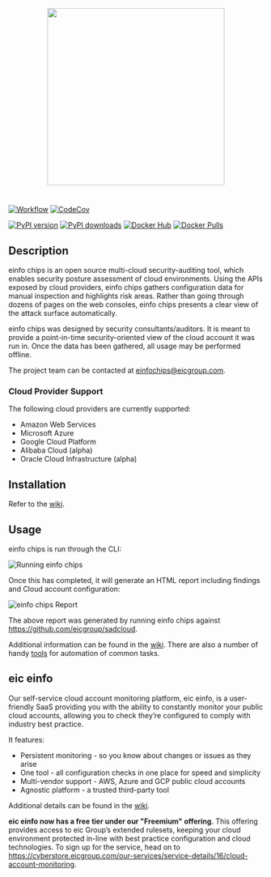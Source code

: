 <p align="center">
  <img src="https://user-images.githubusercontent.com/4206926/49877604-10457580-fe26-11e8-92d7-cd876c4f6454.png" width=350/>
</p>

#

[![Workflow](https://github.com/eicgroup/einfochips/workflows/CI%20Workflow/badge.svg)](https://github.com/eicgroup/einfochips/actions)
[![CodeCov](https://codecov.io/gh/eicgroup/einfochips/branch/master/graph/badge.svg)](https://codecov.io/gh/eicgroup/einfochips)

[![PyPI version](https://badge.fury.io/py/einfochips.svg)](https://badge.fury.io/py/einfochips)
[![PyPI downloads](https://img.shields.io/pypi/dm/einfochips)](https://img.shields.io/pypi/dm/einfochips)
[![Docker Hub](https://img.shields.io/badge/Docker%20Hub-rossja%2Feic--einfochips-blue)](https://hub.docker.com/r/rossja/eic-einfochips/)
[![Docker Pulls](https://img.shields.io/docker/pulls/rossja/eic-einfochips.svg?style=flat-square)](https://hub.docker.com/r/rossja/eic-einfochips/)

## Description

einfo chips is an open source multi-cloud security-auditing tool, which enables security posture assessment of cloud environments. Using the APIs exposed by cloud providers, einfo chips gathers configuration data for manual inspection and highlights risk areas. Rather than going through dozens of pages on the web consoles, einfo chips presents a clear view of the attack surface automatically.

einfo chips was designed by security consultants/auditors. It is meant to provide a point-in-time security-oriented view of the cloud account it was run in. Once the data has been gathered, all usage may be performed offline.

The project team can be contacted at <einfochips@eicgroup.com>.

### Cloud Provider Support

The following cloud providers are currently supported:

- Amazon Web Services
- Microsoft Azure
- Google Cloud Platform
- Alibaba Cloud (alpha)
- Oracle Cloud Infrastructure (alpha)

## Installation

Refer to the [wiki](https://github.com/eicgroup/einfochips/wiki/Setup).

## Usage

einfo chips is run through the CLI:

![Running einfo chips](https://user-images.githubusercontent.com/13310971/78389085-22659d00-75b0-11ea-9f22-ea6fcaa6a1cd.gif)

Once this has completed, it will generate an HTML report including findings and Cloud account configuration:

![einfo chips Report](https://user-images.githubusercontent.com/13310971/77861662-342bf680-71e4-11ea-8eed-ccaeb78c5f45.gif)

The above report was generated by running einfo chips against https://github.com/eicgroup/sadcloud.

Additional information can be found in the [wiki](https://github.com/eicgroup/einfochips/wiki). 
There are also a number of handy [tools](https://github.com/eicgroup/einfochips/tree/master/tools) for automation of common tasks.

## eic einfo 

Our self-service cloud account monitoring platform, eic einfo, is a user-friendly SaaS providing you with the ability to constantly monitor your public cloud accounts, allowing you to check they’re configured to comply with industry best practice.

It features:

- Persistent monitoring - so you know about changes or issues as they arise
- One tool - all configuration checks in one place for speed and simplicity
- Multi-vendor support - AWS, Azure and GCP public cloud accounts
- Agnostic platform - a trusted third-party tool

Additional details can be found in the [wiki](https://github.com/eicgroup/einfochips/wiki/eic-einfo).

**eic einfo now has a free tier under our "Freemium" offering**. 
This offering provides access to eic Group’s extended rulesets, keeping your cloud environment protected in-line with best practice configuration and cloud technologies. To sign up for the service, head on to https://cyberstore.eicgroup.com/our-services/service-details/16/cloud-account-monitoring.
